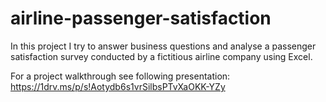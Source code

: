 # airline-passenger-satisfaction
In this project I try to answer business questions and analyse a passenger satisfaction survey conducted by a fictitious airline company using Excel.

For a project walkthrough see following presentation: https://1drv.ms/p/s!Aotydb6s1vrSilbsPTvXaOKK-YZy
